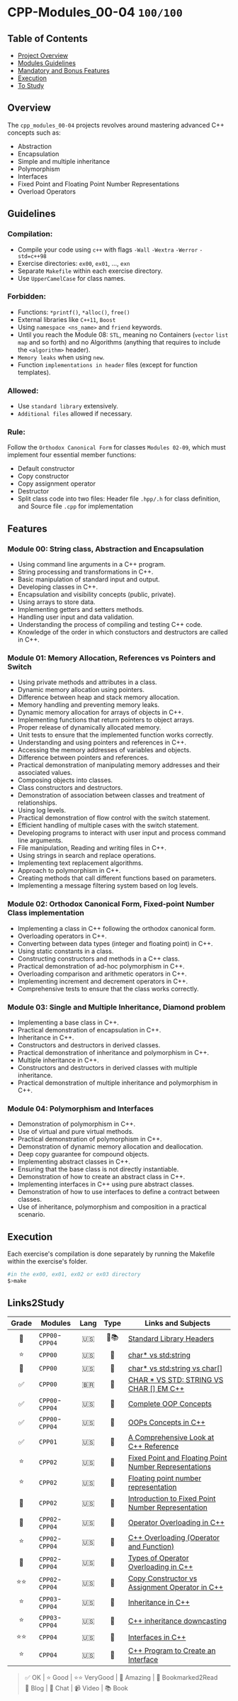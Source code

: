 # CPP-Modules_00-04 `100/100`

## Table of Contents
- [Project Overview](#overview)
- [Modules Guidelines](#guidelines)
- [Mandatory and Bonus Features](#features)
- [Execution](#execution)
- [To Study](#Links2Study)


## Overview
The `cpp_modules_00-04` projects revolves around mastering advanced C++ concepts such as:
- Abstraction
- Encapsulation
- Simple and multiple inheritance
- Polymorphism
- Interfaces
- Fixed Point and Floating Point Number Representations
- Overload Operators

## Guidelines

### Compilation:

- Compile your code using `c++` with flags `-Wall` `-Wextra` `-Werror` `-std=c++98`
- Exercise directories: `ex00`, `ex01`, ..., `exn`
- Separate `Makefile` within each exercise directory.
- Use `UpperCamelCase` for class names.

### Forbidden:

- Functions: `*printf()`, `*alloc()`, `free()`
- External libraries like `C++11`, `Boost`
- Using `namespace <ns_name>` and `friend` keywords.
- Until you reach the Module 08: `STL`, meaning no Containers (`vector` `list` `map` and so forth) and no Algorithms (anything that requires to include the `<algorithm>` header).
- `Memory leaks` when using `new`.
- Function `implementations in header` files (except for function templates).

### Allowed:

- Use `standard library` extensively.
- `Additional files` allowed if necessary.

### Rule:
Follow the `Orthodox Canonical Form` for classes `Modules 02-09`, which must implement four essential member functions:
- Default constructor
- Copy constructor
- Copy assignment operator
- Destructor
- Split class code into two files: Header file `.hpp/.h` for class definition, and Source file `.cpp` for implementation

## Features

### Module 00: String class, Abstraction and Encapsulation

- Using command line arguments in a C++ program.
- String processing and transformations in C++.
- Basic manipulation of standard input and output.
- Developing classes in C++.
- Encapsulation and visibility concepts (public, private).
- Using arrays to store data.
- Implementing getters and setters methods.
- Handling user input and data validation.
- Understanding the process of compiling and testing C++ code.
- Knowledge of the order in which constuctors and destructors are called in C++.
  
### Module 01: Memory Allocation, References vs Pointers and Switch  

- Using private methods and attributes in a class.
- Dynamic memory allocation using pointers.
- Difference between heap and stack memory allocation.
- Memory handling and preventing memory leaks.
- Dynamic memory allocation for arrays of objects in C++.
- Implementing functions that return pointers to object arrays.
- Proper release of dynamically allocated memory.
- Unit tests to ensure that the implemented function works correctly.
- Understanding and using pointers and references in C++.
- Accessing the memory addresses of variables and objects.
- Difference between pointers and references.
- Practical demonstration of manipulating memory addresses and their associated values.
- Composing objects into classes.
- Class constructors and destructors.
- Demonstration of association between classes and treatment of relationships.
- Using log levels.
- Practical demonstration of flow control with the switch statement.
- Efficient handling of multiple cases with the switch statement.
- Developing programs to interact with user input and process command line arguments.
- File manipulation, Reading and writing files in C++.
- Using strings in search and replace operations.
- Implementing text replacement algorithms.
- Approach to polymorphism in C++.
- Creating methods that call different functions based on parameters.
- Implementing a message filtering system based on log levels.
  
### Module 02: Orthodox Canonical Form, Fixed-point Number Class implementation

- Implementing a class in C++ following the orthodox canonical form.
- Overloading operators in C++.
- Converting between data types (integer and floating point) in C++.
- Using static constants in a class.
- Constructing constructors and methods in a C++ class.
- Practical demonstration of ad-hoc polymorphism in C++.
- Overloading comparison and arithmetic operators in C++.
- Implementing increment and decrement operators in C++.
- Comprehensive tests to ensure that the class works correctly.


### Module 03: Single and Multiple Inheritance, Diamond problem
- Implementing a base class in C++.
- Practical demonstration of encapsulation in C++.
- Inheritance in C++.
- Constructors and destructors in derived classes.
- Practical demonstration of inheritance and polymorphism in C++.
- Multiple inheritance in C++.
- Constructors and destructors in derived classes with multiple inheritance.
- Practical demonstration of multiple inheritance and polymorphism in C++.
  
### Module 04: Polymorphism and Interfaces

- Demonstration of polymorphism in C++.
- Use of virtual and pure virtual methods.
- Practical demonstration of polymorphism in C++.
- Demonstration of dynamic memory allocation and deallocation.
- Deep copy guarantee for compound objects.
- Implementing abstract classes in C++.
- Ensuring that the base class is not directly instantiable.
- Demonstration of how to create an abstract class in C++.
- Implementing interfaces in C++ using pure abstract classes.
- Demonstration of how to use interfaces to define a contract between classes.
- Use of inheritance, polymorphism and composition in a practical scenario.

## Execution
Each exercise's compilation is done separately by running the Makefile within the exercise's folder.  
```bash
#in the ex00, ex01, ex02 or ex03 directory
$>make
```

## Links2Study

| Grade |Modules|Lang | Type| Links and Subjects |
|:---------:|-------|:---:|:---:|--------------------|
|🤩|`CPP00`-`CPP04` | 🇺🇸 | 📄📚|[Standard Library Headers](https://en.cppreference.com/w/cpp/header)|  
|⭐|`CPP00`         | 🇺🇸 | 💭 | [char* vs std:string](https://stackoverflow.com/questions/15738095/what-is-the-exact-technical-difference-between-const-char-and-const-string)|  
|🤩|`CPP00`         | 🇺🇸 | 📄 |[char* vs std:string vs char[]](https://www.geeksforgeeks.org/char-vs-stdstring-vs-char-c/)|  
|✅|`CPP00`         | 🇧🇷 | 📄 |[CHAR * VS STD: STRING VS CHAR [] EM C++](https://acervolima.com/char-vs-std-string-vs-char-em-c/)|  
|✅|`CPP00`-`CPP04` | 🇺🇸 | 📄 |[Complete OOP Concepts](https://medium.com/@varshithabittu96/complete-oop-concepts-using-c-to-crack-any-interview-with-code-and-real-time-examples-237234559eb2)|  
|✅|`CPP00`-`CPP04` | 🇺🇸 | 📄 |[OOPs Concepts in C++](https://beginnersbook.com/2017/08/cpp-oops-concepts/)|  
|✅|`CPP01`         | 🇺🇸 | 📄 |[A Comprehensive Look at C++ Reference](https://www.simplilearn.com/tutorials/cpp-tutorial/cpp-reference)|  
|⭐|`CPP02`         | 🇺🇸 | 📄 |[Fixed Point and Floating Point Number Representations](https://www.tutorialspoint.com/fixed-point-and-floating-point-number-representations)|  
|⭐|`CPP02`         | 🇺🇸 | 📄 |[Floating point number representation](https://www.cprogramming.com/tutorial/floating_point/understanding_floating_point_representation.html)|  
|🤩|`CPP02`         | 🇺🇸 | 📄 |[Introduction to Fixed Point Number Representation](https://inst.eecs.berkeley.edu/~cs61c/sp06/handout/fixedpt.html)|  
|🤩|`CPP02`-`CPP04` | 🇺🇸 | 📄 |[Operator Overloading in C++](https://www.geeksforgeeks.org/operator-overloading-cpp/)|  
|⭐|`CPP02`-`CPP04` | 🇺🇸 | 📄 |[C++ Overloading (Operator and Function)](https://www.tutorialspoint.com/cplusplus/cpp_overloading.htm)|  
|🤩|`CPP02`-`CPP04` | 🇺🇸 | 📄 |[Types of Operator Overloading in C++](https://www.geeksforgeeks.org/types-of-operator-overloading-in-cpp/?ref=lbp)|  
|⭐⭐|`CPP02`-`CPP04`| 🇺🇸 | 📄 |[Copy Constructor vs Assignment Operator in C++](https://www.geeksforgeeks.org/copy-constructor-vs-assignment-operator-in-c/?ref=ml_lbp)|  
|⭐|`CPP03`-`CPP04`| 🇺🇸 | 💭 |[Inheritance in C++](https://www.geeksforgeeks.org/inheritance-in-c/)|  
|⭐|`CPP03`-`CPP04`| 🇺🇸 | 💭 |[C++ inheritance downcasting](https://stackoverflow.com/questions/11855018/c-inheritance-downcasting)|  
|⭐⭐|`CPP04`       | 🇺🇸 | 📄 |[Interfaces in C++](https://medium.com/@sumana.dotnettricks/interfaces-in-c-exploring-the-key-concepts-and-implementation-techniques-c1b3b9e0cb7e)|  
|⭐|`CPP04`       | 🇺🇸 | 📄 |[C++ Program to Create an Interface](https://www.geeksforgeeks.org/cpp-program-to-create-an-interface/)|  


> ✅ OK | ⭐ Good | ⭐⭐ VeryGood | 🤩 Amazing | 🔖 Bookmarked2Read  
> 📄 Blog | 💭 Chat | 📹 Video | 📚 Book


